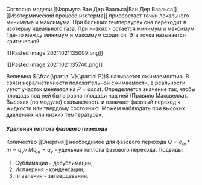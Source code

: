 Согласно модели [[Формула Ван Дер Ваальса|Ван Дер Ваальса]] [[Изотермический процесс|изотерма]] приобретает точки локального минимума и максимума.
При больших темпераурах она переходит в изотерму идеального газа. При низких - остается минимум и максимум. Где-то между минимум и максимум сходятся. Эта точка называется критической.

![[Pasted image 20211021135009.png]]

![[Pasted image 20211021135740.png]]

Величина $(\frac{\partial V}{\partial P})$ называется сжимаемостью. В связи нералистичности положительной сжимаемости, в реальности уэтот участок меняется на $P = const$. Определяется значение так, чтобы площадь под ней была равна площади над ней (Правило Максвелла). Высокая (по модулю) сжимаемость и означает фазовый переход к жидкости или твердому состоянию. Можем наблюдать при высоких давлениях или низких температурах.

#### Удельная теплота фазового перехода
Количество [[Энергия]] необходимое для фазового перехода $Q = q_m*m = q_\nu \nu$
$Mq_m = q_\nu$ - удельная теплота фазового перехода. Подвиды:  
1) Сублимации - десублимации,
2) Испаерния - конденсации,
3) плавления - затвердевания.



